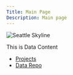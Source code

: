 ```yaml
---
Title: Main Page
Description: Main page
---
```

![Seattle Skyline](/pics/picture1.JPG)

This is Data Content

- [Projects](/projects/index.md)
- [Data Repo](https://github.com/ahinojosa-data/Data-Science)
